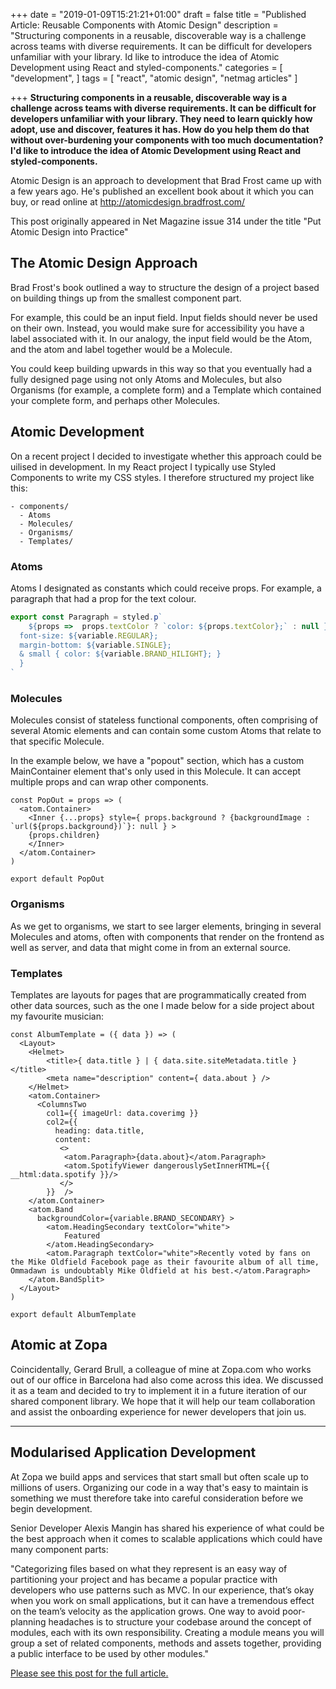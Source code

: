 +++
date = "2019-01-09T15:21:21+01:00"
draft = false
title = "Published Article: Reusable Components with Atomic Design"
description = "Structuring components in a reusable, discoverable way is a challenge across teams with diverse requirements. It can be difficult for developers unfamiliar with your library. Id like to introduce the idea of Atomic Development using React and styled-components."
categories = [
  "development",
]
tags = [
    "react",
    "atomic design",
    "netmag articles"
]

+++
**Structuring components in a reusable, discoverable way is a challenge across teams with diverse requirements. It can be difficult for developers unfamiliar with your library. They need to learn quickly how adopt, use and discover, features it has. How do you help them do that without over-burdening your components with too much documentation? I'd like to introduce the idea of Atomic Development using React and styled-components.**

Atomic Design is an approach to development that Brad Frost came up with a few years ago. He's published an excellent book about it which you can buy, or read online at http://atomicdesign.bradfrost.com/

This post originally appeared in Net Magazine issue 314 under the title "Put Atomic Design into Practice"

## The Atomic Design Approach

Brad Frost's book outlined a way to structure the design of a project based on building things up from the smallest component part.

For example, this could be an input field. Input fields should never be used on their own. Instead, you would make sure for accessibility you have a label associated with it. In our analogy, the input field would be the Atom, and the atom and label together would be a Molecule.

You could keep building upwards in this way so that you eventually had a fully designed page using not only Atoms and Molecules, but also Organisms (for example, a complete form) and a Template which contained your complete form, and perhaps other Molecules.

## Atomic Development

On a recent project I decided to investigate whether this approach could be uilised in development. In my React project I typically use Styled Components to write my CSS styles. I therefore structured my project like this:

```
- components/
  - Atoms
  - Molecules/
  - Organisms/
  - Templates/
```

### Atoms

Atoms I designated as constants which could receive props. For example, a paragraph that had a prop for the text colour.

```js
export const Paragraph = styled.p`
    ${props =>  props.textColor ? `color: ${props.textColor};` : null }
  font-size: ${variable.REGULAR};
  margin-bottom: ${variable.SINGLE};
  & small { color: ${variable.BRAND_HILIGHT}; }
  }
`
```

### Molecules

Molecules consist of stateless functional components, often comprising of several Atomic elements and can contain some custom Atoms that relate to that specific Molecule.

In the example below, we have a "popout" section, which has a custom MainContainer element that's only used in this Molecule. It can accept multiple props and can wrap other components.

```JS
const PopOut = props => (
  <atom.Container>
    <Inner {...props} style={ props.background ? {backgroundImage : `url(${props.background})`}: null } >
    {props.children}
    </Inner>
  </atom.Container>
)

export default PopOut
```


### Organisms

As we get to organisms, we start to see larger elements, bringing in several Molecules and atoms, often with components that render on the frontend as well as server, and data that might come in from an external source.


### Templates

Templates are layouts for pages that are programmatically created from other data sources, such as the one I made below for a side project about my favourite musician:

```JS
const AlbumTemplate = ({ data }) => (
  <Layout>
    <Helmet>
        <title>{ data.title } | { data.site.siteMetadata.title }</title>
        <meta name="description" content={ data.about } />
    </Helmet>
    <atom.Container>
      <ColumnsTwo
        col1={{ imageUrl: data.coverimg }}
        col2={{
          heading: data.title,
          content:
           <>
            <atom.Paragraph>{data.about}</atom.Paragraph>
            <atom.SpotifyViewer dangerouslySetInnerHTML={{ __html:data.spotify }}/>
           </>
        }}  />
    </atom.Container>
    <atom.Band
      backgroundColor={variable.BRAND_SECONDARY} >
        <atom.HeadingSecondary textColor="white">
            Featured
        </atom.HeadingSecondary>
        <atom.Paragraph textColor="white">Recently voted by fans on the Mike Oldfield Facebook page as their favourite album of all time, Ommadawn is undoubtably Mike Oldfield at his best.</atom.Paragraph>
    </atom.BandSplit>
  </Layout>
)

export default AlbumTemplate
```
## Atomic at Zopa

Coincidentally, Gerard Brull, a colleague of mine at Zopa.com who works out of our office in Barcelona had also come across this idea. We discussed it as a team and decided to try to implement it in a future iteration of our shared component library.
We hope that it will help our team collaboration and assist the onboarding experience for newer developers that join us.

---
## Modularised Application Development

At Zopa we build apps and services that start small but often scale up to millions of users. Organizing our code in a way that's easy to maintain is something we must therefore take into careful consideration before we begin development.

Senior Developer Alexis Mangin has shared his experience of what could be the best approach when it comes to scalable applications which could have many component parts:

"Categorizing files based on what they represent is an easy way of partitioning your project and has became a popular practice with developers who use patterns such as MVC. In our experience, that’s okay when you work on small applications, but it can have a tremendous effect on the team’s velocity as the application grows. One way to avoid poor-planning headaches is to structure your codebase around the concept of modules, each with its own responsibility. Creating a module means you will group a set of related components, methods and assets together, providing a public interface to be used by other modules."

[Please see this post for the full article.](https://medium.com/@alexmngn/why-react-developers-should-modularize-their-applications-d26d381854c1)
